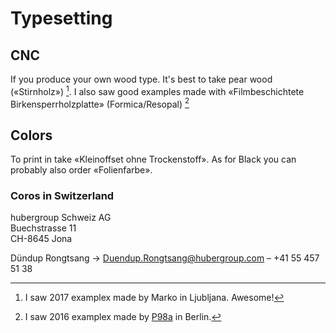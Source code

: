 # Typesetting

## CNC
If you produce your own wood type. It's best to take pear wood («Stirnholz») [^pear].
I also saw good examples made with «Filmbeschichtete Birkensperrholzplatte» (Formica/Resopal) [^P98a]

## Colors
To print in take «Kleinoffset ohne Trockenstoff». As for Black you can probably also order «Folienfarbe».

### Coros in Switzerland
hubergroup Schweiz AG   
Buechstrasse 11  
CH-8645 Jona  

Dündup Rongtsang → Duendup.Rongtsang@hubergroup.com – +41 55 457 51 38


[^pear]: I saw 2017 examplex made by Marko in Ljubljana. Awesome!
[^P98a]: I saw 2016 examplex made by [P98a](https://www.p98a.com/) in Berlin.


